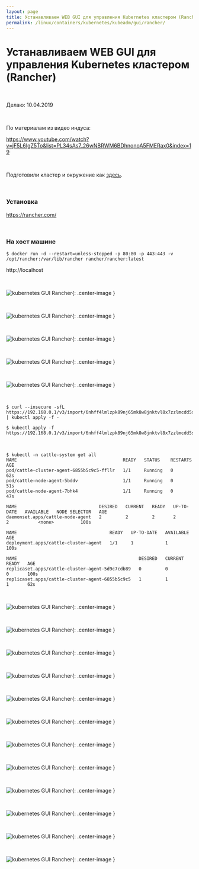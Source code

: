 ```yaml
---
layout: page
title: Устанавливаем WEB GUI для управления Kubernetes кластером (Rancher)
permalink: /linux/containers/kubernetes/kubeadm/gui/rancher/
---
```


# Устанавливаем WEB GUI для управления Kubernetes кластером (Rancher)

<br/>

Делаю: 10.04.2019

<br/>

По материалам из видео индуса:

https://www.youtube.com/watch?v=jF5L6IgZ5To&list=PL34sAs7_26wNBRWM6BDhnonoA5FMERax0&index=19

<br/>

Подготовили кластер и окружение как <a href="/linux/containers/kubernetes/kubeadm/prepared-cluster/">здесь</a>.

<br/>

### Установка

https://rancher.com/

<br/>

### На хост машине

    $ docker run -d --restart=unless-stopped -p 80:80 -p 443:443 -v /opt/rancher:/var/lib/rancher rancher/rancher:latest

http://localhost

<br/>

![kubernetes GUI Rancher](/img/linux/containers/kubernetes/kubeadm/gui/rancher/rancher-01.png "kubernetes GUI Rancher"){: .center-image }

<br/>

![kubernetes GUI Rancher](/img/linux/containers/kubernetes/kubeadm/gui/rancher/rancher-02.png "kubernetes GUI Rancher"){: .center-image }

<br/>

![kubernetes GUI Rancher](/img/linux/containers/kubernetes/kubeadm/gui/rancher/rancher-03.png "kubernetes GUI Rancher"){: .center-image }

<br/>

![kubernetes GUI Rancher](/img/linux/containers/kubernetes/kubeadm/gui/rancher/rancher-04.png "kubernetes GUI Rancher"){: .center-image }

<br/>

![kubernetes GUI Rancher](/img/linux/containers/kubernetes/kubeadm/gui/rancher/rancher-05.png "kubernetes GUI Rancher"){: .center-image }

<br/>

    $ curl --insecure -sfL https://192.168.0.1/v3/import/6nhff4lmlzpk89nj65mk8w8jnktvl8x7zzlmcdd5strzjmzc9474vz.yaml | kubectl apply -f -

    $ kubectl apply -f https://192.168.0.1/v3/import/6nhff4lmlzpk89nj65mk8w8jnktvl8x7zzlmcdd5strzjmzc9474vz.yaml

<br/>

    $ kubectl -n cattle-system get all
    NAME                                        READY   STATUS    RESTARTS   AGE
    pod/cattle-cluster-agent-6855b5c9c5-ffllr   1/1     Running   0          62s
    pod/cattle-node-agent-5bddv                 1/1     Running   0          51s
    pod/cattle-node-agent-7bhk4                 1/1     Running   0          47s

    NAME                               DESIRED   CURRENT   READY   UP-TO-DATE   AVAILABLE   NODE SELECTOR   AGE
    daemonset.apps/cattle-node-agent   2         2         2       2            2           <none>          100s

    NAME                                   READY   UP-TO-DATE   AVAILABLE   AGE
    deployment.apps/cattle-cluster-agent   1/1     1            1           100s

    NAME                                              DESIRED   CURRENT   READY   AGE
    replicaset.apps/cattle-cluster-agent-5d9c7cdb89   0         0         0       100s
    replicaset.apps/cattle-cluster-agent-6855b5c9c5   1         1         1       62s

<br/>

![kubernetes GUI Rancher](/img/linux/containers/kubernetes/kubeadm/gui/rancher/rancher-06.png "kubernetes GUI Rancher"){: .center-image }

<br/>

![kubernetes GUI Rancher](/img/linux/containers/kubernetes/kubeadm/gui/rancher/rancher-07.png "kubernetes GUI Rancher"){: .center-image }

<br/>

![kubernetes GUI Rancher](/img/linux/containers/kubernetes/kubeadm/gui/rancher/rancher-08.png "kubernetes GUI Rancher"){: .center-image }

<br/>

![kubernetes GUI Rancher](/img/linux/containers/kubernetes/kubeadm/gui/rancher/rancher-09.png "kubernetes GUI Rancher"){: .center-image }

<br/>

![kubernetes GUI Rancher](/img/linux/containers/kubernetes/kubeadm/gui/rancher/rancher-10.png "kubernetes GUI Rancher"){: .center-image }

<br/>

![kubernetes GUI Rancher](/img/linux/containers/kubernetes/kubeadm/gui/rancher/rancher-11.png "kubernetes GUI Rancher"){: .center-image }

<br/>

![kubernetes GUI Rancher](/img/linux/containers/kubernetes/kubeadm/gui/rancher/rancher-12.png "kubernetes GUI Rancher"){: .center-image }

<br/>

![kubernetes GUI Rancher](/img/linux/containers/kubernetes/kubeadm/gui/rancher/rancher-13.png "kubernetes GUI Rancher"){: .center-image }

<br/>

![kubernetes GUI Rancher](/img/linux/containers/kubernetes/kubeadm/gui/rancher/rancher-14.png "kubernetes GUI Rancher"){: .center-image }

<br/>

![kubernetes GUI Rancher](/img/linux/containers/kubernetes/kubeadm/gui/rancher/rancher-15.png "kubernetes GUI Rancher"){: .center-image }

<br/>

![kubernetes GUI Rancher](/img/linux/containers/kubernetes/kubeadm/gui/rancher/rancher-16.png "kubernetes GUI Rancher"){: .center-image }

<br/>

![kubernetes GUI Rancher](/img/linux/containers/kubernetes/kubeadm/gui/rancher/rancher-17.png "kubernetes GUI Rancher"){: .center-image }
